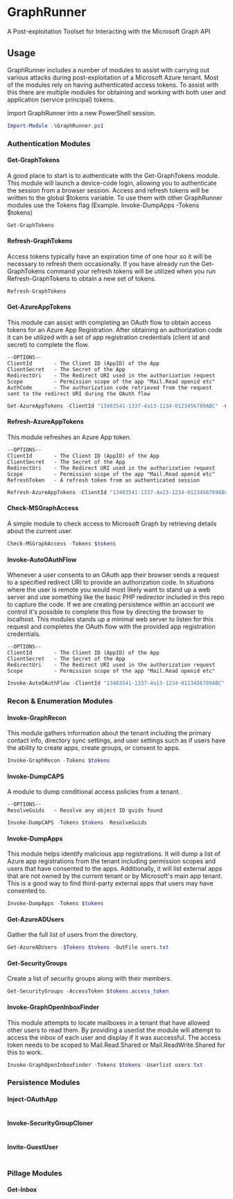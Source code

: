 # GraphRunner
A Post-exploitation Toolset for Interacting with the Microsoft Graph API


## Usage

GraphRunner includes a number of modules to assist with carrying out various attacks during post-exploitation of a Microsoft Azure tenant. Most of the modules rely on having authenticated access tokens. To assist with this there are multiple modules for obtaining and working with both user and application (service principal) tokens. 

Import GraphRunner into a new PowerShell session.
```PowerShell
Import-Module .\GraphRunner.ps1
```

### Authentication Modules
#### Get-GraphTokens
A good place to start is to authenticate with the Get-GraphTokens module. This module will launch a device-code login, allowing you to authenticate the session from a browser session. Access and refresh tokens will be written to the global $tokens variable. To use them with other GraphRunner modules use the Tokens flag (Example. Invoke-DumpApps -Tokens $tokens)

```PowerShell
Get-GraphTokens
```

#### Refresh-GraphTokens
Access tokens typically have an expiration time of one hour so it will be necessary to refresh them occasionally. If you have already run the Get-GraphTokens command your refresh tokens will be utilized when you run Refresh-GraphTokens to obtain a new set of tokens.

```PowerShell
Refresh-GraphTokens
```

#### Get-AzureAppTokens
This module can assist with completing an OAuth flow to obtain access tokens for an Azure App Registration. After obtaining an authorization code it can be utilized with a set of app registration credentials (client id and secret) to complete the flow. 
```
--OPTIONS--
ClientId       - The Client ID (AppID) of the App
ClientSecret   - The Secret of the App
RedirectUri    - The Redirect URI used in the authorization request
Scope          - Permission scope of the app "Mail.Read openid etc"
AuthCode       - The authorization code retrieved from the request sent to the redirect URI during the OAuth flow
```

```PowerShell
Get-AzureAppTokens -ClientId "13483541-1337-4a13-1234-0123456789ABC" -ClientSecret "v-Q8Q~fEXAMPLEEXAMPLEDsmKpQw_Wwd57-albMZ" -RedirectUri "https://YOURREDIRECTWEBSERVER.azurewebsites.net" -scope "openid profile offline_access email User.Read User.ReadBasic.All Mail.Read" -AuthCode "0.AUYAME_74EXAMPLEUZSUBZqrWXZOtU7Jh4..."
```

#### Refresh-AzureAppTokens
This module refreshes an Azure App token. 
```
--OPTIONS--
ClientId       - The Client ID (AppID) of the App
ClientSecret   - The Secret of the App
RedirectUri    - The Redirect URI used in the authorization request
Scope          - Permission scope of the app "Mail.Read openid etc"
RefreshToken   - A refresh token from an authenticated session
```
```PowerShell
Refresh-AzureAppTokens -ClientId "13483541-1337-4a13-1234-0123456789ABC" -ClientSecret "v-Q8Q~fEXAMPLEEXAMPLEDsmKpQw_Wwd57-albMZ" -RedirectUri "https://YOURREDIRECTWEBSERVER.azurewebsites.net" -scope "openid profile offline_access email User.Read User.ReadBasic.All Mail.Read" -RefreshToken "0.AUYAME_75cEXAMPLEUBZqrWd22WdOz..."
```

#### Check-MSGraphAccess
A simple module to check access to Microsoft Graph by retrieving details about the current user.
```PowerShell
Check-MSGraphAccess -Tokens $tokens
```

#### Invoke-AutoOAuthFlow
Whenever a user consents to an OAuth app their browser sends a request to a specified redirect URI to provide an authorization code. In situations where the user is remote you would most likely want to stand up a web server and use something like the basic PHP redirector included in this repo to capture the code. If we are creating persistence within an account we control it's possible to complete this flow by directing the browser to localhost. This modules stands up a minimal web server to listen for this request and completes the OAuth flow with the provided app registration credentials.
```
--OPTIONS--
ClientId       - The Client ID (AppID) of the App
ClientSecret   - The Secret of the App
RedirectUri    - The Redirect URI used in the authorization request
Scope          - Permission scope of the app "Mail.Read openid etc"
```
```PowerShell
Invoke-AutoOAuthFlow -ClientId "13483541-1337-4a13-1234-0123456789ABC" -ClientSecret "v-Q8Q~fEXAMPLEEXAMPLEDsmKpQw_Wwd57-albMZ" -RedirectUri "http://localhost:10000" -scope "openid profile offline_access email User.Read User.ReadBasic.All Mail.Read"
```

### Recon & Enumeration Modules

#### Invoke-GraphRecon
This module gathers information about the tenant including the primary contact info, directory sync settings, and user settings such as if users have the ability to create apps, create groups, or consent to apps. 
```PowerShell
Invoke-GraphRecon -Tokens $tokens
```

#### Invoke-DumpCAPS
A module to dump conditional access policies from a tenant.
```
--OPTIONS--
ResolveGuids   - Resolve any object ID guids found 
```
```PowerShell
Invoke-DumpCAPS -Tokens $tokens -ResolveGuids
```

#### Invoke-DumpApps
This module helps identify malicious app registrations. It will dump a list of Azure app registrations from the tenant including permission scopes and users that have consented to the apps. Additionally, it will list external apps that are not owned by the current tenant or by Microsoft's main app tenant. This is a good way to find third-party external apps that users may have consented to. 
```PowerShell
Invoke-DumpApps -Tokens $tokens
```

#### Get-AzureADUsers
Gather the full list of users from the directory.
```PowerShell
Get-AzureADUsers -$Tokens $tokens -OutFile users.txt
```

#### Get-SecurityGroups
Create a list of security groups along with their members.
```PowerShell
Get-SecurityGroups -AccessToken $tokens.access_token
```

#### Invoke-GraphOpenInboxFinder
This module attempts to locate mailboxes in a tenant that have allowed other users to read them. By providing a userlist the module will attempt to access the inbox of each user and display if it was successful. The access token needs to be scoped to Mail.Read.Shared or Mail.ReadWrite.Shared for this to work. 
```PowerShell
Invoke-GraphOpenInboxFinder -Tokens $tokens -Userlist users.txt
```

### Persistence Modules

#### Inject-OAuthApp

```PowerShell

```

#### Invoke-SecurityGroupCloner

```PowerShell

```

#### Invite-GuestUser

```PowerShell

```

### Pillage Modules

#### Get-Inbox

```PowerShell

```
